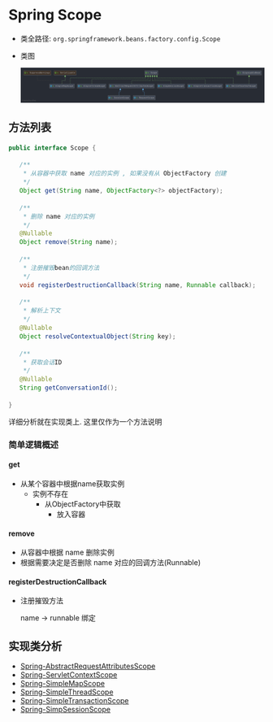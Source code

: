 <!--
  ~
  ~ Copyright 2020 HuiFer All rights reserved.
  ~
  ~ Licensed under the Apache License, Version 2.0 (the "License");
  ~ you may not use this file except in compliance with the License.
  ~ You may obtain a copy of the License at
  ~
  ~      http://www.apache.org/licenses/LICENSE-2.0
  ~
  ~ Unless required by applicable law or agreed to in writing, software
  ~ distributed under the License is distributed on an "AS IS" BASIS,
  ~ WITHOUT WARRANTIES OR CONDITIONS OF ANY KIND, either express or implied.
  ~ See the License for the specific language governing permissions and
  ~ limitations under the License.
  ~
  -->

# Spring Scope

- 类全路径: `org.springframework.beans.factory.config.Scope`

- 类图

  ![Scope](./images/Scope.png)



## 方法列表





```java
public interface Scope {

   /**
    * 从容器中获取 name 对应的实例 , 如果没有从 ObjectFactory 创建
    */
   Object get(String name, ObjectFactory<?> objectFactory);

   /**
    * 删除 name 对应的实例
    */
   @Nullable
   Object remove(String name);

   /**
    * 注册摧毁bean的回调方法
    */
   void registerDestructionCallback(String name, Runnable callback);

   /**
    * 解析上下文
    */
   @Nullable
   Object resolveContextualObject(String key);

   /**
    * 获取会话ID
    */
   @Nullable
   String getConversationId();

}
```





详细分析就在实现类上. 这里仅作为一个方法说明







### 简单逻辑概述

#### get

- 从某个容器中根据name获取实例
  - 实例不存在
    - 从ObjectFactory中获取
      - 放入容器





#### remove

- 从容器中根据 name 删除实例
- 根据需要决定是否删除 name 对应的回调方法(Runnable)







#### registerDestructionCallback

- 注册摧毁方法

  name -> runnable 绑定







## 实现类分析


- [Spring-AbstractRequestAttributesScope](./Spring-AbstractRequestAttributesScope.md)
- [Spring-ServletContextScope](./Spring-ServletContextScope.md)
- [Spring-SimpleMapScope](./Spring-SimpleMapScope.md)
- [Spring-SimpleThreadScope](./Spring-SimpleThreadScope.md)
- [Spring-SimpleTransactionScope](./Spring-SimpleTransactionScope.md)
- [Spring-SimpSessionScope](./Spring-SimpSessionScope.md)